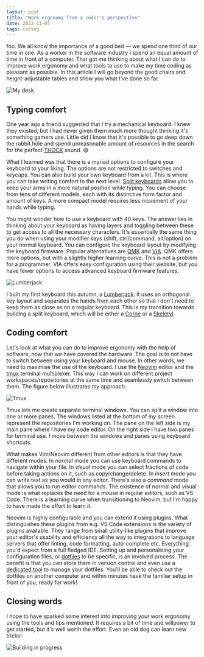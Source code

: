 ```yaml
---
layout: post
title: "Work ergonomy from a coder's perspective"
date: 2022-11-07
tags: coding
---
```


foo. We all know the importance of a good bed — we spend one third of our time in
one. As a worker in the software industry I spend an equal amount of time in
front of a computer. That got me thinking about what I can do to improve work
ergonomy and what tools to use to make my time coding as pleasant as possible.
In this article I will go beyond the good chairs and height-adjustable
tables and show you what I've done so far.

![My desk](/assets/images/2022-11-07-coders-work-ergonomy/setup.jpg)

## Typing comfort

One year ago a friend suggested that I try a mechanical keyboard. I knew
they existed, but I had never given them much more thought thinking it's something
gamers use. Little did I know that it's possible to go deep down
the rabbit hole and spend unreasonable amount of resources in the search for
the perfect [THOCK](https://www.youtube.com/watch?v=_pA7WDsoBzk) sound. :sweat_smile:

What I learned was that there is a myriad options to configure your keyboard
to your liking. The options are not restricted to switches and keycaps. You can
also build your own keyboard from a kit. This is where you can take writing
comfort to the next level. [Split keyboards](https://golem.hu/boards)
allow you to keep your arms in a more natural position while typing. You can
choose from tens of different models, each with its distinctive form factor and
amount of keys. A more compact model requires less movement of your hands
while typing.

You might wonder how to use a keyboard with 40 keys. The answer
lies in thinking about your keyboard as having layers and toggling between
these to get access to all the necessary characters. It's essentially the same
thing you do when using your modifier keys (shift, ctrl/command, alt/option) on
your normal keyboard. You can configure the keyboard layout by modifying
the keyboard firmware. Popular alternatives are [QMK](https://qmk.fm/) and
[VIA](https://www.caniusevia.com/). QMK offers more options, but with a slightly
higher learning curve. This is not a problem for a programmer. VIA
offers easy configuration using their website, but you have fewer options to
access advanced keyboard firmware features.

![Lumberjack](/assets/images/2022-11-07-coders-work-ergonomy/lumberjack-1.jpg)

I built my first keyboard this autumn, a [Lumberjack](https://github.com/peej/lumberjack-keyboard).
It uses an orthogonal key layout and separates the hands from each other so
that I don't need to keep them as close as on a regular keyboard. This is my
transition towards building a split keyboard, which will be either a
[Corne](https://github.com/foostan/crkbd) or a [Skeletyl](https://github.com/Bastardkb/Skeletyl).

## Coding comfort

Let's look at what you can do to improve ergonomy with the help of software,
now that we have covered the hardware. The goal is to not have to switch
between using your keyboard and mouse. In other words, we need to maximise the
use of the keyboard. I use the [Neovim](https://neovim.io/) editor and the
[tmux](https://github.com/tmux/tmux/wiki) terminal multiplexer. This way I can
work on different project workspaces/repositories at the same time and
seamlessly switch between them. The figure below illustrates my approach.

![Tmux](/assets/images/2022-11-07-coders-work-ergonomy/tmux.jpg)

Tmux lets me create separate terminal windows. You can split a window into one
or more panes. The windows listed at the bottom of my screen represent the repositories
I'm working on. The pane on the left side is my main pane where I have my code
editor. On the right side I have two panes for terminal use. I move
between the windows and panes using keyboard shortcuts.

What makes Vim/Neovim different from other editors is that they have
different modes. In _normal_ mode you can use keyboard commands to navigate within
your file. In _visual_ mode you can select fractions of code before taking
actions on it, such as copy/change/delete. In _insert_ mode you can write text
as you would in any editor. There's also a _command_ mode that allows you to
run editor commands. The existence of normal and visual mode is what replaces
the need for a mouse in regular editors, such as VS Code. There is a learning curve
when transitioning to Neovim, but I'm happy to have made the effort to learn it.

Neovim is highly configurable and you can extend it using plugins. What distinguishes
these plugins from e.g. VS Code extensions is the variety of plugins available.
They range from small utility-like plugins that improve your editor's usability
and efficiency all the way to integrations to language servers that offer
linting, code formatting, auto-complete etc. Everything you'd expect from a
full fledged IDE. Setting up and personalising your configuration files, or
[dotfiles](https://driesvints.com/blog/getting-started-with-dotfiles/) to be
specific, is an involved process. The benefit is that you can store them in
version control and even use a [dedicated tool](https://www.chezmoi.io/) to manage
your dotfiles. You'll be able to check out the dotfiles on another computer and
within minutes have the familiar setup in front of you, ready for work!

## Closing words

I hope to have sparked some interest into improving your work ergonomy using
the tools and tips mentioned. It requires a bit of time and willpower to get
started, but it's well worth the effort. Even an old dog can learn new tricks!

![Building in progress](/assets/images/2022-11-07-coders-work-ergonomy/building-1.jpg)
